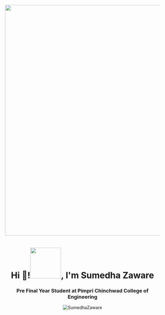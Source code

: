 <p align="center">
<img src="https://user-images.githubusercontent.com/91329268/152631608-3668baf9-6afb-4d9e-bb68-e7df1b5cb071.gif" width="750">
</p>

<h1 align="center">Hi 👋!<img src="https://user-images.githubusercontent.com/91329268/152669332-059a93da-ab13-4104-9c07-ebb02b633490.gif" width="100">, I'm Sumedha Zaware</h1>
<h3 align="center">Pre Final Year Student at Pimpri Chinchwad College of Engineering</h3>
<p align="center"> <img src="https://komarev.com/ghpvc/?username=SumedhaZaware&color=green" alt="SumedhaZaware" /> </p>
<!-- <p align="center">![](https://komarev.com/ghpvc/?username=SumedhaZaware&color=green)</p>  -->
